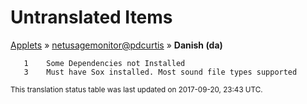 # Untranslated Items
[Applets](../../../README.md) &#187; [netusagemonitor@pdcurtis](../README.md) &#187; **Danish (da)**

       1	Some Dependencies not Installed
       3	Must have Sox installed. Most sound file types supported

<sup>This translation status table was last updated on 2017-09-20, 23:43 UTC.</sup>
